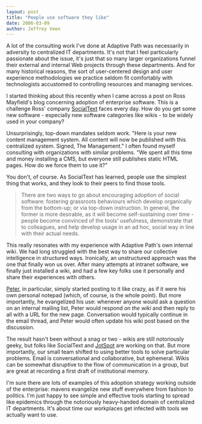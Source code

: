 ```yaml
---
layout: post
title: "People use software they like"
date: 2006-03-09
author: Jeffrey Veen
---
```

A lot of the consulting work I've done at Adaptive Path was necessarily in adversity to centralized IT departments. It's not that I feel particularly passionate about the issue, it's just that so many larger organizations funnel their external and internal Web projects through these departments. And for many historical reasons, the sort of user-centered design and user experience methodologies we practice seldom fit comfortably with technologists accustomed to controlling resources and managing services.

I started thinking about this recently when I came across a post on Ross Mayfield's blog concerning adoption of enterprise software. This is a challenge Ross' company  <a href="http://www.socialtext.com/">SocialText</a>  faces every day. How do you get some new software - especially new software categories like wikis - to be widely used in your company?

Unsurprisingly, top-down mandates seldom work. "Here is your new content management system. All content will now be published with this centralized system. Signed, The Management." I often found myself consulting with organizations with similar problems. "We spent all this time and money installing a CMS, but everyone still publishes static HTML pages. How do we force them to use it?"

You don't, of course. As SocialText has learned, people use the simplest thing that works, and they look to their peers to find those tools.

<blockquote>There are two ways to go about encouraging adoption of social software: fostering grassroots behaviours which develop organically from the bottom-up; or via top-down instruction. In general, the former is more desirable, as it will become self-sustaining over time - people become convinced of the tools' usefulness, demonstrate that to colleagues, and help develop usage in an ad hoc, social way in line with their actual needs.</blockquote>

This really resonates with my experience with Adaptive Path's own internal wiki. We had long struggled with the best way to share our collective intelligence in structured ways. Ironically, an unstructured approach was the one that finally won us over. After many attempts at intranet software, we finally just installed a wiki, and had a few key folks use it personally and share their experiences with others.

<a href="http://peterme.com/">Peter</a>, in particular, simply started posting to it like crazy, as if it were his own personal notepad (which, of course, is the whole point). But more importantly, he evangelized his use: whenever anyone would ask a question on an internal mailing list, Peter would respond <em>on the wiki</em> and then reply to all with a URL for the new page. Conversation would typically continue in the email thread, and Peter would often update his wiki post based on the discussion.

The result hasn't been without a snag or two - wikis are still notoriously geeky, but folks like SocialText and <a href="http://www.jot.com/">JotSpot</a> are working on that. But more importantly, our small team shifted to using better tools to solve particular problems. Email is conversational and collaborative, but ephemeral. Wikis can be somewhat disruptive to the flow of communication in a group, but are great at recording a first draft of institutional memory.

I'm sure there are lots of examples of this adoption strategy working outside of the enterprise: mavens evangelize new stuff everywhere from fashion to politics. I'm just happy to see simple and effective tools starting to spread like epidemics through the notoriously heavy-handed domain of centralized IT departments. It's about time our workplaces get infected with tools we actually want to use.
